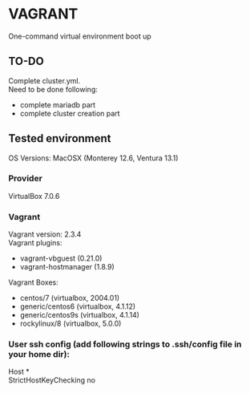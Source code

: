 # VAGRANT
One-command virtual environment boot up

## TO-DO
Complete cluster.yml.<br>
Need to be done following:
- complete mariadb part
- complete cluster creation part

## Tested environment
OS Versions: MacOSX (Monterey 12.6, Ventura 13.1)

### Provider
VirtualBox 7.0.6

### Vagrant
Vagrant version: 2.3.4 <br>
Vagrant plugins:
  - vagrant-vbguest (0.21.0)
  - vagrant-hostmanager (1.8.9) <br> 
  
Vagrant Boxes:
 + centos/7         (virtualbox, 2004.01)
 + generic/centos6 (virtualbox, 4.1.12)
 + generic/centos9s (virtualbox, 4.1.14)
 + rockylinux/8     (virtualbox, 5.0.0) <br>



### User ssh config (add following strings to .ssh/config file in your home dir):
Host * <br>
	StrictHostKeyChecking no





